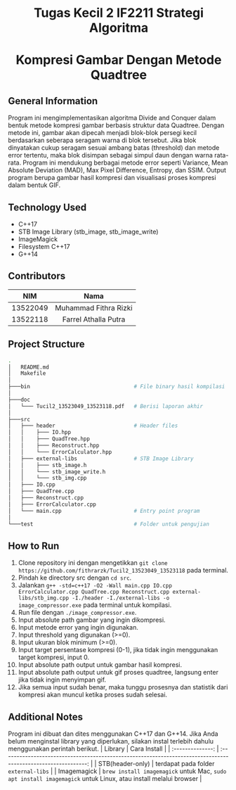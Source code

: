 <h1 align="center"> Tugas Kecil 2 IF2211 Strategi Algoritma </h1>
<h1 align="center"> Kompresi Gambar Dengan Metode Quadtree </h1>


## General Information
Program ini mengimplementasikan algoritma Divide and Conquer dalam bentuk metode kompresi gambar berbasis struktur data Quadtree. Dengan metode ini, gambar akan dipecah menjadi blok-blok persegi kecil berdasarkan seberapa seragam warna di blok tersebut. Jika blok dinyatakan cukup seragam sesuai ambang batas (threshold) dan metode error tertentu, maka blok disimpan sebagai simpul daun dengan warna rata-rata. Program ini mendukung berbagai metode error seperti Variance, Mean Absolute Deviation (MAD), Max Pixel Difference, Entropy, dan SSIM. Output program berupa gambar hasil kompresi dan visualisasi proses kompresi dalam bentuk GIF.


## Technology Used
- C++17
- STB Image Library (stb_image, stb_image_write)
- ImageMagick
- Filesystem C++17
- G++14


## Contributors
|   NIM    |                  Nama                  |
| :------: | :------------------------------------: |
| 13522049 |         Muhammad Fithra Rizki          |
| 13522118 |          Farrel Athalla Putra          |



## Project Structure
```bash
.
│   README.md
│   Makefile
│
├───bin                                 # File binary hasil kompilasi
│
├───doc
│   └─── Tucil2_13523049_13523118.pdf   # Berisi laporan akhir
│
├───src
│   ├─── header                         # Header files
│   │    ├─── IO.hpp
│   │    ├─── QuadTree.hpp
│   │    ├─── Reconstruct.hpp
│   │    └─── ErrorCalculator.hpp
│   ├─── external-libs                  # STB Image Library
│   │    ├─── stb_image.h
│   │    └─── stb_image_write.h
│   │    └─── stb_img.cpp
│   ├─── IO.cpp
│   ├─── QuadTree.cpp
│   ├─── Reconstruct.cpp
│   ├─── ErrorCalculator.cpp
│   └─── main.cpp                       # Entry point program
│
└───test                                # Folder untuk pengujian
```


## How to Run
1. Clone repository ini dengan mengetikkan `git clone https://github.com/fithrarzk/Tucil2_13523049_13523118` pada terminal.
2. Pindah ke directory src dengan `cd src`.
3. Jalankan `g++ -std=c++17 -O2 -Wall main.cpp IO.cpp ErrorCalculator.cpp QuadTree.cpp Reconstruct.cpp external-libs/stb_img.cpp -I./header -I./external-libs -o image_compressor.exe` pada terminal untuk kompilasi.
3. Run file dengan `./image_compressor.exe`.
4. Input absolute path gambar yang ingin dikompresi.
5. Input metode error yang ingin digunakan.
6. Input threshold yang digunakan (>=0).
7. Input ukuran blok minimum (>=0).
8. Input target persentase kompresi (0-1), jika tidak ingin menggunakan target kompresi, input 0.
9. Input absolute path output untuk gambar hasil kompresi.
10. Input absolute path output untuk gif proses quadtree, langsung enter jika tidak ingin menyimpan gif.
11. Jika semua input sudah benar, maka tunggu prosesnya dan statistik dari kompresi akan muncul ketika proses sudah selesai.


## Additional Notes
Program ini dibuat dan dites menggunakan C++17 dan G++14.
Jika Anda belum menginstal library yang diperlukan, silakan instal terlebih dahulu menggunakan perintah berikut.
|    Library       |                                 Cara Install                                                                   |
| :--------------: | :------------------------------------------------------------------------------------------------------------: |
| STB(header-only) | terdapat pada folder `external-libs`                                                                           |
| Imagemagick      | `brew install imagemagick` untuk Mac, `sudo apt install imagemagick` untuk Linux, atau install melalui browser |

